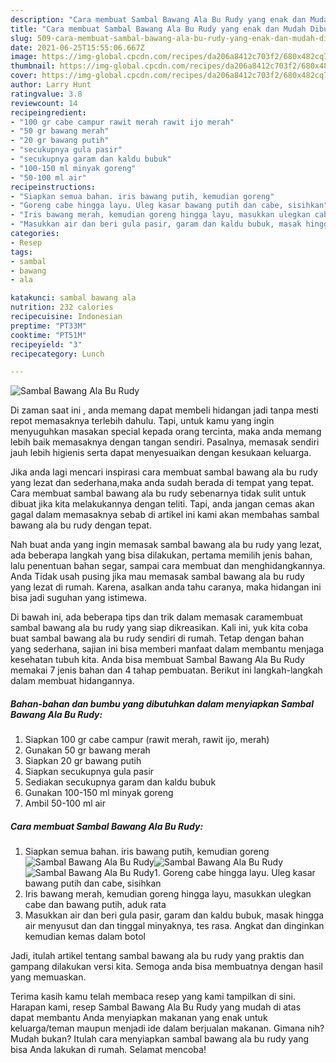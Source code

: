 ```yaml
---
description: "Cara membuat Sambal Bawang Ala Bu Rudy yang enak dan Mudah Dibuat"
title: "Cara membuat Sambal Bawang Ala Bu Rudy yang enak dan Mudah Dibuat"
slug: 509-cara-membuat-sambal-bawang-ala-bu-rudy-yang-enak-dan-mudah-dibuat
date: 2021-06-25T15:55:06.667Z
image: https://img-global.cpcdn.com/recipes/da206a8412c703f2/680x482cq70/sambal-bawang-ala-bu-rudy-foto-resep-utama.jpg
thumbnail: https://img-global.cpcdn.com/recipes/da206a8412c703f2/680x482cq70/sambal-bawang-ala-bu-rudy-foto-resep-utama.jpg
cover: https://img-global.cpcdn.com/recipes/da206a8412c703f2/680x482cq70/sambal-bawang-ala-bu-rudy-foto-resep-utama.jpg
author: Larry Hunt
ratingvalue: 3.8
reviewcount: 14
recipeingredient:
- "100 gr cabe campur rawit merah rawit ijo merah"
- "50 gr bawang merah"
- "20 gr bawang putih"
- "secukupnya gula pasir"
- "secukupnya garam dan kaldu bubuk"
- "100-150 ml minyak goreng"
- "50-100 ml air"
recipeinstructions:
- "Siapkan semua bahan. iris bawang putih, kemudian goreng"
- "Goreng cabe hingga layu. Uleg kasar bawang putih dan cabe, sisihkan"
- "Iris bawang merah, kemudian goreng hingga layu, masukkan ulegkan cabe dan bawang putih, aduk rata"
- "Masukkan air dan beri gula pasir, garam dan kaldu bubuk, masak hingga air menyusut dan dan tinggal minyaknya, tes rasa. Angkat dan dinginkan kemudian kemas dalam botol"
categories:
- Resep
tags:
- sambal
- bawang
- ala

katakunci: sambal bawang ala 
nutrition: 232 calories
recipecuisine: Indonesian
preptime: "PT33M"
cooktime: "PT51M"
recipeyield: "3"
recipecategory: Lunch

---
```



![Sambal Bawang Ala Bu Rudy](https://img-global.cpcdn.com/recipes/da206a8412c703f2/680x482cq70/sambal-bawang-ala-bu-rudy-foto-resep-utama.jpg)

Di zaman  saat ini , anda memang dapat membeli hidangan jadi tanpa mesti repot memasaknya terlebih dahulu. Tapi, untuk kamu yang ingin menyuguhkan masakan special kepada orang tercinta, maka anda memang lebih baik memasaknya dengan tangan sendiri. Pasalnya, memasak sendiri jauh lebih higienis serta dapat menyesuaikan dengan kesukaan keluarga.

Jika anda lagi mencari inspirasi cara membuat sambal bawang ala bu rudy yang lezat dan sederhana,maka anda sudah berada di tempat yang tepat. Cara membuat sambal bawang ala bu rudy  sebenarnya tidak sulit untuk dibuat jika kita melakukannya dengan teliti. Tapi, anda jangan cemas akan gagal dalam memasaknya 
sebab di artikel ini kami akan membahas sambal bawang ala bu rudy dengan tepat.  



Nah buat anda yang ingin memasak sambal bawang ala bu rudy yang lezat, ada beberapa langkah yang bisa dilakukan, pertama memilih jenis bahan, lalu penentuan bahan segar, sampai cara membuat dan menghidangkannya. Anda Tidak usah pusing jika mau memasak sambal bawang ala bu rudy yang lezat di rumah. Karena, asalkan anda  tahu caranya, maka hidangan ini bisa jadi suguhan yang istimewa.

Di bawah ini, ada beberapa tips dan trik dalam memasak caramembuat sambal bawang ala bu rudy yang siap dikreasikan. Kali ini, yuk kita coba buat sambal bawang ala bu rudy sendiri di rumah. Tetap dengan bahan yang sederhana, sajian ini bisa memberi manfaat dalam membantu menjaga kesehatan tubuh kita. Anda bisa membuat Sambal Bawang Ala Bu Rudy memakai 7 jenis bahan dan 4 tahap pembuatan. Berikut ini langkah-langkah dalam membuat hidangannya.

<!--inarticleads1-->

##### Bahan-bahan dan bumbu yang dibutuhkan dalam menyiapkan Sambal Bawang Ala Bu Rudy:

1. Siapkan 100 gr cabe campur (rawit merah, rawit ijo, merah)
1. Gunakan 50 gr bawang merah
1. Siapkan 20 gr bawang putih
1. Siapkan secukupnya gula pasir
1. Sediakan secukupnya garam dan kaldu bubuk
1. Gunakan 100-150 ml minyak goreng
1. Ambil 50-100 ml air




<!--inarticleads2-->

##### Cara membuat Sambal Bawang Ala Bu Rudy:

1. Siapkan semua bahan. iris bawang putih, kemudian goreng
<img src="https://img-global.cpcdn.com/steps/180b9d2993dee519/160x128cq70/sambal-bawang-ala-bu-rudy-langkah-memasak-1-foto.jpg" alt="Sambal Bawang Ala Bu Rudy"><img src="https://img-global.cpcdn.com/steps/6b160cdc1c9a442d/160x128cq70/sambal-bawang-ala-bu-rudy-langkah-memasak-1-foto.jpg" alt="Sambal Bawang Ala Bu Rudy"><img src="https://img-global.cpcdn.com/steps/38ed6b956278f4c8/160x128cq70/sambal-bawang-ala-bu-rudy-langkah-memasak-1-foto.jpg" alt="Sambal Bawang Ala Bu Rudy">1. Goreng cabe hingga layu. Uleg kasar bawang putih dan cabe, sisihkan
1. Iris bawang merah, kemudian goreng hingga layu, masukkan ulegkan cabe dan bawang putih, aduk rata
1. Masukkan air dan beri gula pasir, garam dan kaldu bubuk, masak hingga air menyusut dan dan tinggal minyaknya, tes rasa. Angkat dan dinginkan kemudian kemas dalam botol




Jadi, itulah artikel tentang  sambal bawang ala bu rudy  yang praktis dan gampang dilakukan versi kita. Semoga anda bisa membuatnya dengan hasil yang memuaskan. 

Terima kasih kamu telah membaca resep yang kami tampilkan di sini. Harapan kami, resep  Sambal Bawang Ala Bu Rudy yang mudah di atas dapat membantu Anda menyiapkan makanan yang enak untuk keluarga/teman maupun menjadi ide dalam berjualan makanan. Gimana nih? Mudah bukan? Itulah cara menyiapkan sambal bawang ala bu rudy yang bisa Anda lakukan di rumah. Selamat mencoba!

